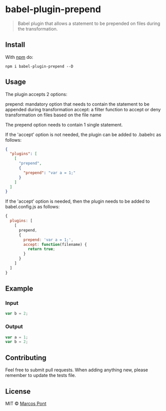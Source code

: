 # babel-plugin-prepend

> Babel plugin that allows a statement to be prepended on files during the transformation.


## Install

With [npm](https://npmjs.org/package/babel-plugin-prepend) do:

```
npm i babel-plugin-prepend --D
```


## Usage

The plugin accepts 2 options:

prepend: mandatory option that needs to contain the statement to be appended during transformation
accept: a filter function to accept or deny transformation on files based on the file name

The prepend option needs to contain 1 single statement.

If the 'accept' option is not needed, the plugin can be added to .babelrc as follows:

```json
{
  "plugins": [
    [
      "prepend",
      {
        "prepend": "var a = 1;"
      }
    ]
  ]
}
```

If the 'accept' option is needed, then the plugin needs to be added to babel.config.js as follows:

```js
{
  plugins: [
    [
      prepend,
      {
        prepend: 'var a = 1;',
        accept: function(filename) {
          return true;
        }
      }
    ]
  ]
}
```


## Example

### Input

```js
var b = 2;
```

### Output

```js
var a = 1;
var b = 2;
```


## Contributing

Feel free to submit pull requests. When adding anything new, please remember to update the tests file.


## License

MIT © [Marcos Pont](https://github.com/marcospont)